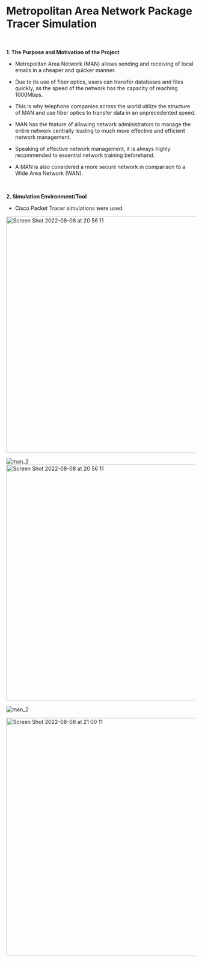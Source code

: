 # Metropolitan Area Network Package Tracer Simulation
<br />

**1. The Purpose and Motivation of the Project**

* Metropolitan Area Network (MAN) allows sending and receiving of local emails
in a cheaper and quicker manner. 

* Due to its use of fiber optics, users can transfer
databases and files quickly, as the speed of the network has the capacity of reaching
1000Mbps.

* This is why telephone companies across the world utilize the structure of
MAN and use fiber optics to transfer data in an unprecedented speed. 

* MAN has the feature of allowing network administrators to manage the entire network centrally
leading to much more effective and efficient network management. 

* Speaking of effective network management, it is always highly recommended to essential network
training beforehand. 

* A MAN is also considered a more secure network in comparison
to a Wide Area Network (WAN).
<br />

**2. Simulation Environment/Tool** 

* Cisco Packet Tracer simulations were used.

<img width="629" alt="Screen Shot 2022-08-08 at 20 56 11" src="https://user-images.githubusercontent.com/89788024/183482833-f19d3891-6010-48ab-a8d7-75568a15e225.png">

![man_2](https://user-images.githubusercontent.com/89788024/183482840-58f982a3-4fe6-4136-a81a-ad12866ef733.png)
<img width="629" alt="Screen Shot 2022-08-08 at 20 56 11" src="https://user-images.githubusercontent.com/89788024/183482833-f19d3891-6010-48ab-a8d7-75568a15e225.png">

![man_2](https://user-images.githubusercontent.com/89788024/183482840-58f982a3-4fe6-4136-a81a-ad12866ef733.png)

<img width="633" alt="Screen Shot 2022-08-08 at 21 00 11" src="https://user-images.githubusercontent.com/89788024/183483392-ba02e4e2-4965-4310-b29b-1cb3add96f2d.png">

